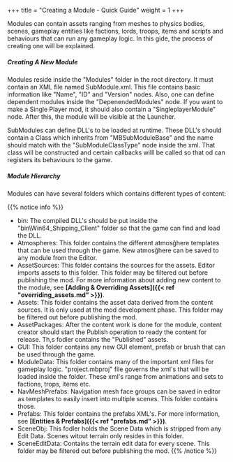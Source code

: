 +++
title = "Creating a Module - Quick Guide"
weight = 1
+++

Modules can contain assets ranging from meshes to physics bodies, scenes, gameplay entities like factions, lords, troops, items and scripts and behaviours that can run any gameplay logic. In this gide, the process of creating one will be explained. 

##### Creating A New Module

Modules reside inside the "Modules" folder in the root directory. It must contain an XML file named SubModule.xml. This file contains basic information like "Name", "ID" and "Version" nodes. Also, one can define dependent modules inside the "DepenendedModules" node. If you want to make a Single Player mod, it should also contain a "SingleplayerModule" node. After this, the module will be visible at the Launcher. 

SubModules can define DLL's to be loaded at runtime. These DLL's should contain a Class which inherits from "MBSubModuleBase" and the name should match with the "SubModuleClassType" node inside the xml. That class will be constructed and certain callbacks willl be called so that od can registers its behaviours to the game.

##### Module Hierarchy

Modules can have several folders which contains different types of content:

{{% notice info %}}
* bin: The compiled DLL's should be put inside the "bin\Win64_Shipping_Client" folder so that the game can find and load the DLL.
* Atmospheres: This folder contains the different atmosğhere templates that can be used through the game. New atmosğhere can be saved to any module  from the Editor.
* AssetSources: This folder contains the sources for the assets. Editor imports assets to this folder. This folder may be filtered out before publishing the mod. For more information about adding new content to the module, see <strong>[Adding & Overriding Assets]({{< ref "overriding_assets.md" >}})</strong>.
* Assets: This folder contains the asset data derived from the content sources. It is only used at the mod development phase. This folder may be filtered out before publishing the mod.
* AssetPackages: After the content work is done for the module, content creator should start the Publish operation to ready the content for release. Th,s fodler contains the "Published" assets. 
* GUI: This folder contains any new GUI element, prefab or brush that can be used through the game.
* ModuleData: This folder contains many of the important xml files for gameplay logic. "project.mbproj" file governs the xml's that will be loaded inside the folder. These xml's range from animations and sets to factions, trops, items etc. 
* NavMeshPrefabs: Navigation mesh face groups can be saved in editor as templates to easily insert into multiple scenes. This folder contains those.
* Prefabs: This folder contains the prefabs XML's. For more information, see <strong>[Entities & Prefabs]({{< ref "prefabs.md" >}})</strong>.
* SceneObj: This fodler holds the Scene Data which is stripped from any Edit Data. Scenes witout terrain only resides in this folder. 
* SceneEditData: Contains the terrain edit data for every scene. This folder may be filtered out before publishing the mod.
{{% /notice %}}